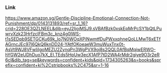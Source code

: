 
### Link

https://www.amazon.sg/Gentle-Discipline-Emotional-Connection-Not-Punishment/dp/0143131893/ref=sr_1_16?crid=228OE3QZLNEEL&dib=eyJ2IjoiMSJ9.sVBAfBzk0xskEpMrPcSY1bQtLPuwrvXzk23HrfzclFBm3c_knz4g0IWS-t1sSEDpb9SETGCKu69k_lo7N0WOqXPiNwmtfDuPWxxphneQoLLMwT6xETfAGrncJEc97I6QkQ6knDD24-YAtfOKoeaeW3muWuxTnx0t-AsVt9WJ8VFwIiIgoMEZU2ZynqPn3WgPVX9oj8s2QQL0AfBqMqiwERWO-hYGW2eUDhDuo7kX_EI.TEds5HpUw3ecX1AfP7tD2WA4rMdr2giye9O3r2eR6cI&dib_tag=se&keywords=confident+kids&qid=1734305263&s=books&sprefix=confident+ki%2Cstripbooks%2C475&sr=1-16